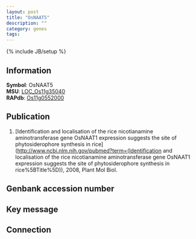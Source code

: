 ```yaml
---
layout: post
title: "OsNAAT5"
description: ""
category: genes
tags: 
---
```

{% include JB/setup %}

## Information
__Symbol__: OsNAAT5  
__MSU__: [LOC_Os11g35040](http://rice.plantbiology.msu.edu/cgi-bin/ORF_infopage.cgi?orf=LOC_Os11g35040)  
__RAPdb__: [Os11g0552000](http://rapdb.dna.affrc.go.jp/viewer/gbrowse_details/irgsp1?name=Os11g0552000)  

## Publication
1. [Identification and localisation of the rice nicotianamine aminotransferase gene OsNAAT1 expression suggests the site of phytosiderophore synthesis in rice](http://www.ncbi.nlm.nih.gov/pubmed?term=(Identification and localisation of the rice nicotianamine aminotransferase gene OsNAAT1 expression suggests the site of phytosiderophore synthesis in rice%5BTitle%5D)), 2008, Plant Mol Biol.

## Genbank accession number

## Key message

## Connection


